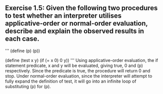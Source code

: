 ## Exercise 1.5: Given the following two procedures to test whether an interpreter utilises applicative-order or normal-order evaluation, describe and explain the observed results in each case.  
'''
(define (p) (p))

(define (test x y)
        (if (= x 0)
            0
            y))
'''
Using applicative-order evaluation, the if statement predicate, x and y will be evaluated, giving true, 0 and (p) respectively. Since the predicate is true, the procedure will return 0 and stop. Under normal-order evaluation, since the interpreter will attempt to fully expand the definition of test, it will go into an infinite loop of substituting (p) for (p).